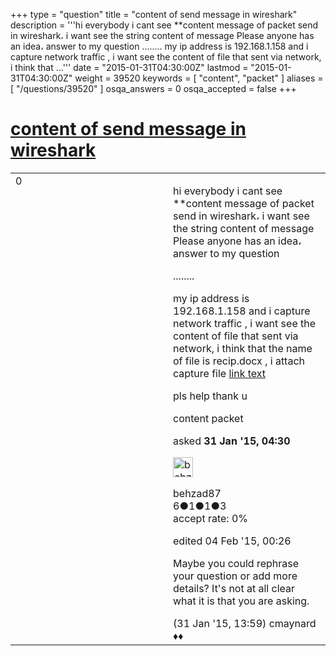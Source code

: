 +++
type = "question"
title = "content of send message in wireshark"
description = '''hi everybody i cant see **content message of packet send in wireshark، i want see the string content of message Please anyone has an idea، answer to my question ........ my ip address is 192.168.1.158 and i capture network traffic , i want see the content of file that sent via network, i think that ...'''
date = "2015-01-31T04:30:00Z"
lastmod = "2015-01-31T04:30:00Z"
weight = 39520
keywords = [ "content", "packet" ]
aliases = [ "/questions/39520" ]
osqa_answers = 0
osqa_accepted = false
+++

<div class="headNormal">

# [content of send message in wireshark](/questions/39520/content-of-send-message-in-wireshark)

</div>

<div id="main-body">

<div id="askform">

<table id="question-table" style="width:100%;"><colgroup><col style="width: 50%" /><col style="width: 50%" /></colgroup><tbody><tr class="odd"><td style="width: 30px; vertical-align: top"><div class="vote-buttons"><div id="post-39520-score" class="post-score" title="current number of votes">0</div><div id="favorite-count" class="favorite-count"></div></div></td><td><div id="item-right"><div class="question-body"><p>hi everybody i cant see **content message of packet send in wireshark، i want see the string content of message Please anyone has an idea، answer to my question</p><p>........</p><p>my ip address is 192.168.1.158 and i capture network traffic , i want see the content of file that sent via network, i think that the name of file is recip.docx , i attach capture file <a href="http://s000.tinyupload.com/?file_id=63758818014877024063">link text</a></p><p>pls help thank u</p></div><div id="question-tags" class="tags-container tags">content packet</div><div id="question-controls" class="post-controls"></div><div class="post-update-info-container"><div class="post-update-info post-update-info-user"><p>asked <strong>31 Jan '15, 04:30</strong></p><img src="https://secure.gravatar.com/avatar/5fa52476743b530b7a918df7eb548f74?s=32&amp;d=identicon&amp;r=g" class="gravatar" width="32" height="32" alt="behzad87&#39;s gravatar image" /><p>behzad87<br />
<span class="score" title="6 reputation points">6</span><span title="1 badges"><span class="badge1">●</span><span class="badgecount">1</span></span><span title="1 badges"><span class="silver">●</span><span class="badgecount">1</span></span><span title="3 badges"><span class="bronze">●</span><span class="badgecount">3</span></span><br />
<span class="accept_rate" title="Rate of the user&#39;s accepted answers">accept rate:</span> <span title="behzad87 has no accepted answers">0%</span></p></div><div class="post-update-info post-update-info-edited"><p>edited 04 Feb '15, 00:26</p></div></div><div id="comments-container-39520" class="comments-container"><span id="39526"></span><div id="comment-39526" class="comment"><div id="post-39526-score" class="comment-score"></div><div class="comment-text"><p>Maybe you could rephrase your question or add more details? It's not at all clear what it is that you are asking.</p></div><div id="comment-39526-info" class="comment-info"><span class="comment-age">(31 Jan '15, 13:59)</span> cmaynard ♦♦</div></div></div><div id="comment-tools-39520" class="comment-tools"></div><div class="clear"></div><div id="comment-39520-form-container" class="comment-form-container"></div><div class="clear"></div></div></td></tr></tbody></table>

</div>

</div>

